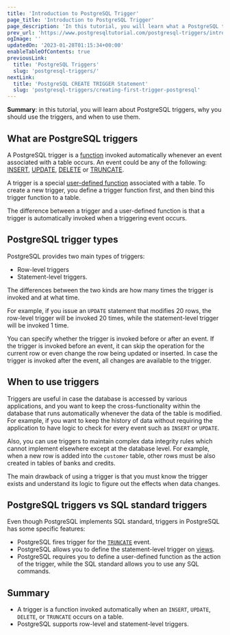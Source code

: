 ```yaml
---
title: 'Introduction to PostgreSQL Trigger'
page_title: 'Introduction to PostgreSQL Trigger'
page_description: 'In this tutorial, you will learn what a PostgreSQL trigger is, why you use should use it, and when you use it.'
prev_url: 'https://www.postgresqltutorial.com/postgresql-triggers/introduction-postgresql-trigger/'
ogImage: ''
updatedOn: '2023-01-28T01:15:34+00:00'
enableTableOfContents: true
previousLink:
  title: 'PostgreSQL Triggers'
  slug: 'postgresql-triggers/'
nextLink:
  title: 'PostgreSQL CREATE TRIGGER Statement'
  slug: 'postgresql-triggers/creating-first-trigger-postgresql'
---
```


**Summary**: in this tutorial, you will learn about PostgreSQL triggers, why you should use the triggers, and when to use them.

## What are PostgreSQL triggers

A PostgreSQL trigger is a [function](../postgresql-plpgsql/postgresql-create-function) invoked automatically whenever an event associated with a table occurs. An event could be any of the following: [INSERT](../postgresql-tutorial/postgresql-insert 'PostgreSQL INSERT'), [UPDATE](../postgresql-tutorial/postgresql-update 'PostgreSQL UPDATE'), [DELETE](../postgresql-tutorial/postgresql-delete 'PostgreSQL DELETE') or [TRUNCATE](../postgresql-tutorial/postgresql-truncate-table 'PostgreSQL TRUNCATE TABLE').

A trigger is a special [user\-defined function](/postgresql/postgresql-stored-procedures/) associated with a table. To create a new trigger, you define a trigger function first, and then bind this trigger function to a table.

The difference between a trigger and a user\-defined function is that a trigger is automatically invoked when a triggering event occurs.

## PostgreSQL trigger types

PostgreSQL provides two main types of triggers:

- Row\-level triggers
- Statement\-level triggers.

The differences between the two kinds are how many times the trigger is invoked and at what time.

For example, if you issue an `UPDATE` statement that modifies 20 rows, the row\-level trigger will be invoked 20 times, while the statement\-level trigger will be invoked 1 time.

You can specify whether the trigger is invoked before or after an event. If the trigger is invoked before an event, it can skip the operation for the current row or even change the row being updated or inserted. In case the trigger is invoked after the event, all changes are available to the trigger.

## When to use triggers

Triggers are useful in case the database is accessed by various applications, and you want to keep the cross\-functionality within the database that runs automatically whenever the data of the table is modified. For example, if you want to keep the history of data without requiring the application to have logic to check for every event such as `INSERT` or `UPDATE`.

Also, you can use triggers to maintain complex data integrity rules which cannot implement elsewhere except at the database level. For example, when a new row is added into the `customer` table, other rows must be also created in tables of banks and credits.

The main drawback of using a trigger is that you must know the trigger exists and understand its logic to figure out the effects when data changes.

## PostgreSQL triggers vs SQL standard triggers

Even though PostgreSQL implements SQL standard, triggers in PostgreSQL has some specific features:

- PostgreSQL fires trigger for the [`TRUNCATE`](../postgresql-tutorial/postgresql-truncate-table) event.
- PostgreSQL allows you to define the statement\-level trigger on [views](../postgresql-views).
- PostgreSQL requires you to define a user\-defined function as the action of the trigger, while the SQL standard allows you to use any SQL commands.

## Summary

- A trigger is a function invoked automatically when an `INSERT`, `UPDATE`, `DELETE`, or `TRUNCATE` occurs on a table.
- PostgreSQL supports row\-level and statement\-level triggers.
